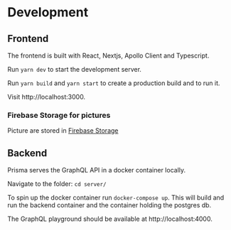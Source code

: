# Development

## Frontend

The frontend is built with React, Nextjs, Apollo Client and Typescript.

Run `yarn dev` to start the development server.

Run `yarn build` and `yarn start` to create a production build and to run it.

Visit http://localhost:3000.

### Firebase Storage for pictures

Picture are stored in [Firebase Storage](https://console.firebase.google.com/project/coffee-grindr/storage/coffee-grindr.appspot.com/files)

## Backend

Prisma serves the GraphQL API in a docker container locally.

Navigate to the folder: `cd server/`

To spin up the docker container run `docker-compose up`. This will build and run the backend container and the container holding the postgres db.

The GraphQL playground should be available at http://localhost:4000.
